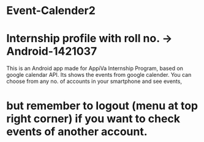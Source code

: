 # Event-Calender2
# Internship profile with roll no. -> Android-1421037

This is an Android app made for AppiVa Internship Program, based on google calendar API.
Its shows the events from google calender. You can choose from any no. of accounts in your smartphone and see events, 
# but remember to logout (menu at top right corner) if you want to check events of another account.
